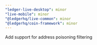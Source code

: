```yaml
---
"ledger-live-desktop": minor
"live-mobile": minor
"@ledgerhq/live-common": minor
"@ledgerhq/coin-framework": minor
---
```


Add support for address poisoning filtering
